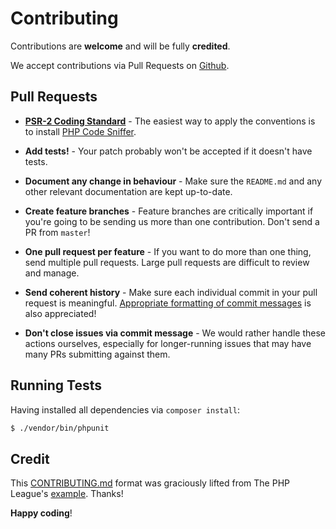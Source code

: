 # Contributing

Contributions are **welcome** and will be fully **credited**.

We accept contributions via Pull Requests on [Github](https://github.com/opencfp/opencfp).

## Pull Requests

- **[PSR-2 Coding Standard](https://github.com/php-fig/fig-standards/blob/master/accepted/PSR-2-coding-style-guide.md)** - The easiest way to apply the conventions is to install [PHP Code Sniffer](http://pear.php.net/package/PHP_CodeSniffer).

- **Add tests!** - Your patch probably won't be accepted if it doesn't have tests.

- **Document any change in behaviour** - Make sure the `README.md` and any other relevant documentation are kept up-to-date.

- **Create feature branches** - Feature branches are critically important if you're going to be sending us more than one contribution. Don't send a PR from `master`!

- **One pull request per feature** - If you want to do more than one thing, send multiple pull requests. Large pull requests are difficult to review and manage.

- **Send coherent history** - Make sure each individual commit in your pull request is meaningful. [Appropriate formatting of commit messages](http://chris.beams.io/posts/git-commit/) is also appreciated!

- **Don't close issues via commit message** - We would rather handle these actions ourselves, especially for longer-running issues that may have many PRs submitting against them.

## Running Tests

Having installed all dependencies via `composer install`:

``` bash
$ ./vendor/bin/phpunit
```

## Credit

This [CONTRIBUTING.md](CONTRIBUTING.md) format was graciously lifted from The PHP League's [example](https://github.com/thephpleague/skeleton/blob/master/CONTRIBUTING.md). Thanks!

**Happy coding**!
